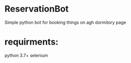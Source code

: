 # ReservationBot
Simple python bot for booking things on agh dormitory page

# requirments:
python 3.7+
selenium
